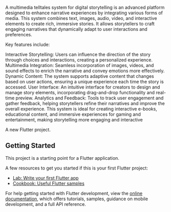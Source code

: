 A multimedia telltales system for digital storytelling is an advanced platform designed to enhance narrative experiences by integrating various forms of media. This system combines text, images, audio, video, and interactive elements to create rich, immersive stories. It allows storytellers to craft engaging narratives that dynamically adapt to user interactions and preferences.

Key features include:

Interactive Storytelling: Users can influence the direction of the story through choices and interactions, creating a personalized experience.
Multimedia Integration: Seamless incorporation of images, videos, and sound effects to enrich the narrative and convey emotions more effectively.
Dynamic Content: The system supports adaptive content that changes based on user actions, ensuring a unique experience each time the story is accessed.
User Interface: An intuitive interface for creators to design and manage story elements, incorporating drag-and-drop functionality and real-time preview.
Analytics and Feedback: Tools to track user engagement and gather feedback, helping storytellers refine their narratives and improve the overall experience.
This system is ideal for creating interactive e-books, educational content, and immersive experiences for gaming and entertainment, making storytelling more engaging and interactive

A new Flutter project.

## Getting Started

This project is a starting point for a Flutter application.

A few resources to get you started if this is your first Flutter project:

- [Lab: Write your first Flutter app](https://docs.flutter.dev/get-started/codelab)
- [Cookbook: Useful Flutter samples](https://docs.flutter.dev/cookbook)

For help getting started with Flutter development, view the
[online documentation](https://docs.flutter.dev/), which offers tutorials,
samples, guidance on mobile development, and a full API reference.

